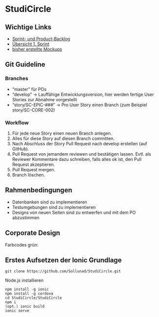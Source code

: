 # StudiCircle

## Wichtige Links

- [Sprint- und Product-Backlog](https://docs.google.com/spreadsheets/d/1YCvQa_m60D70OW_NKOWodGU-s6tj3FHdgRDIcPds1GU/)
- [Übersicht 1. Sprint](https://drive.google.com/file/d/1ujw161Y97WQo8EW02hdNSwXAGiTV3paX/view?usp=sharing)
- [bisher erstellte Mockups](https://drive.google.com/drive/folders/1L52qtxCDA95i3iDvHFCivjW2H9l7jyGI)

## Git Guideline

### Branches

- “master” für POs
- “develop” -> Lauffähige Entwicklungsversion, hier werden fertige User Stories zur Abnahme vorgestellt
- “story/SC-EPIC-###” -> Pro User Story einen Branch
(zum Beispiel story/SC-CORE-002)

### Workflow

1. Für jede neue Story einen neuen Branch anlegen.
2. Alles für diese Story auf diesen Branch committen.
3. Nach Abschluss der Story Pull Request nach develop erstellen (auf GitHub).
4. Pull Request von jemandem reviewen und bestätigen lassen. Evtl. als Reviewer Kommentare dazu schreiben, falls alles ok ist, den Pull Request akzeptieren.
5. Pull Request mergen.
6. Branch löschen.

## Rahmenbedingungen

- Datenbanken sind zu implementieren
- Testumgebungen sind zu implementieren
- Designs von neuen Seiten sind zu entwerfen und mit dem PO abzustimmen

## Corporate Design
Farbcodes
grün: 

## Erstes Aufsetzen der Ionic Grundlage

```git clone https://github.com/Sollunad/StudiCircle.git```

Node.js installieren

```
npm install -g ionic
npm install -g cordova
cd StudiCircle/StudiCircle
npm i
(opt.) ionic build
ionic serve
```






